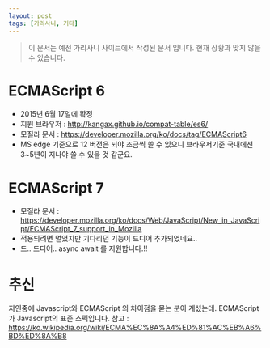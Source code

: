 ```yaml
---
layout: post
tags: [가리사니, 기타]
---
```


> 이 문서는 예전 가리사니 사이트에서 작성된 문서 입니다.
현재 상황과 맞지 않을 수 있습니다.


# ECMAScript 6
- 2015년 6월 17일에 확정
- 지원 브라우저 : http://kangax.github.io/compat-table/es6/
- 모질라 문서 : https://developer.mozilla.org/ko/docs/tag/ECMAScript6
- MS edge 기준으로 12 버전은 되야 조금씩 쓸 수 있으니 브라우저기준 국내에선 3~5년이 지나야 쓸 수 있을 것 같군요.

# ECMAScript 7
- 모질라 문서 : https://developer.mozilla.org/ko/docs/Web/JavaScript/New_in_JavaScript/ECMAScript_7_support_in_Mozilla
- 적용되려면 멀었지만 기다리던 기능이 드디어 추가되었네요..
- 드.. 드디어.. async await 를 지원합니다.!!


# 추신
지인중에 Javascript와 ECMAScript 의 차이점을 묻는 분이 계셨는데.
ECMAScript가 Javascript의 표준 스펙입니다.
참고 : https://ko.wikipedia.org/wiki/ECMA%EC%8A%A4%ED%81%AC%EB%A6%BD%ED%8A%B8